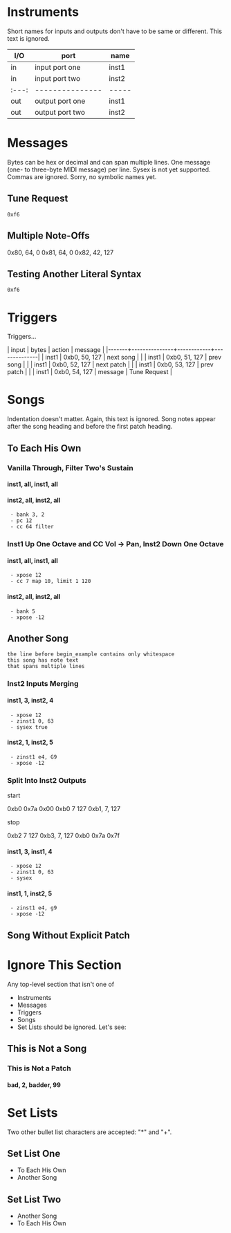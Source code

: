 # Instruments

Short names for inputs and outputs don't have to be same or different. This
text is ignored.

| I/O | port            | name |
| --- | --------------- | -----|
| in  | input port one  | inst1  |
| in  | input port two  | inst2  |
|:---:| --------------- | -----|
| out | output port one | inst1 |
| out | output port two | inst2 |

# Messages

Bytes can be hex or decimal and can span multiple lines. One message (one-
to three-byte MIDI message) per line. Sysex is not yet supported. Commas are
ignored. Sorry, no symbolic names yet.

## Tune Request

```
0xf6
```

## Multiple Note-Offs

0x80, 64, 0
0x81, 64, 0
0x82, 42, 127

## Testing Another Literal Syntax

    0xf6

# Triggers

Triggers...

  | input | bytes         | action     | message      |
  |-------+---------------+------------+--------------|
  | inst1   | 0xb0, 50, 127 | next song  |              |
  | inst1   | 0xb0, 51, 127 | prev song  |              |
  | inst1   | 0xb0, 52, 127 | next patch |              |
  | inst1   | 0xb0, 53, 127 | prev patch |              |
  | inst1   | 0xb0, 54, 127 | message    | Tune Request |

# Songs

Indentation doesn't matter. Again, this text is ignored. Song notes appear
after the song heading and before the first patch heading.

## To Each His Own

### Vanilla Through, Filter Two's Sustain
#### inst1, all, inst1, all
#### inst2, all, inst2, all

     - bank 3, 2
     - pc 12
     - cc 64 filter

### Inst1 Up One Octave and CC Vol -> Pan, Inst2 Down One Octave
#### inst1, all, inst1, all
     - xpose 12
     - cc 7 map 10, limit 1 120
#### inst2, all, inst2, all
     - bank 5
     - xpose -12

## Another Song
   
```
the line before begin_example contains only whitespace
this song has note text
that spans multiple lines
```

### Inst2 Inputs Merging
#### inst1, 3, inst2, 4
     - xpose 12
     - zinst1 0, 63
     - sysex true
#### inst2, 1, inst2, 5
     - zinst1 e4, G9
     - xpose -12

### Split Into Inst2 Outputs

start

0xb0 0x7a 0x00
0xb0 7 127
0xb1, 7, 127

stop

0xb2 7 127
0xb3, 7, 127
0xb0 0x7a 0x7f

#### inst1, 3, inst1, 4
     - xpose 12
     - zinst1 0, 63
     - sysex
#### inst1, 1, inst2, 5
     - zinst1 e4, g9
     - xpose -12

## Song Without Explicit Patch

# Ignore This Section

Any top-level section that isn't one of
- Instruments
- Messages
- Triggers
- Songs
- Set Lists
should be ignored. Let's see:

## This is Not a Song

### This is Not a Patch
#### bad, 2, badder, 99

# Set Lists

Two other bullet list characters are accepted: "*" and "+".

## Set List One

* To Each His Own
* Another Song

## Set List Two

+ Another Song
+ To Each His Own
